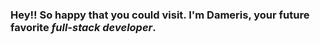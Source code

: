 ### Hey!! So happy that you could visit. I'm Dameris, your future favorite _full-stack developer_.

